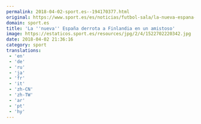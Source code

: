 ```yaml
---
permalink: 2018-04-02-sport.es--194170377.html
original: https://www.sport.es/es/noticias/futbol-sala/la-nueva-espana-de-venancio-derrota-a-finlandia-en-un-amistoso-6730399?utm_source=rss-noticias&utm_medium=feed&utm_campaign=futbol-sala
domain: sport.es
title: 'La ''nueva'' España derrota a Finlandia en un amistoso'
image: https://estaticos.sport.es/resources/jpg/2/4/1522702220342.jpg
date: 2018-04-02 21:36:16
category: sport
translations: 
 - 'en'
 - 'de'
 - 'ru'
 - 'ja'
 - 'fr'
 - 'it'
 - 'zh-CN'
 - 'zh-TW'
 - 'ar'
 - 'pt'
 - 'hy'
---
```


